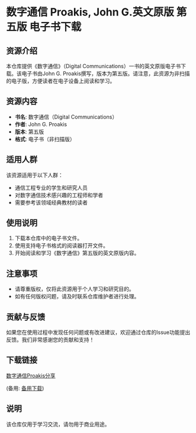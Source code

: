 # 数字通信 Proakis, John G.英文原版 第五版 电子书下载

## 资源介绍

本仓库提供《数字通信》（Digital Communications）一书的英文原版电子书下载。该电子书由John G. Proakis撰写，版本为第五版。请注意，此资源为非扫描的电子版，方便读者在电子设备上阅读和学习。

## 资源内容

- **书名**: 数字通信（Digital Communications）
- **作者**: John G. Proakis
- **版本**: 第五版
- **格式**: 电子书（非扫描版）

## 适用人群

该资源适用于以下人群：

- 通信工程专业的学生和研究人员
- 对数字通信技术感兴趣的工程师和学者
- 需要参考该领域经典教材的读者

## 使用说明

1. 下载本仓库中的电子书文件。
2. 使用支持电子书格式的阅读器打开文件。
3. 开始阅读和学习《数字通信》第五版的英文原版内容。

## 注意事项

- 请尊重版权，仅将此资源用于个人学习和研究目的。
- 如有任何版权问题，请及时联系仓库维护者进行处理。

## 贡献与反馈

如果您在使用过程中发现任何问题或有改进建议，欢迎通过仓库的Issue功能提出反馈。我们非常感谢您的贡献和支持！

## 下载链接
[数字通信Proakis分享](https://pan.quark.cn/s/3fe6097bd983) 

(备用: [备用下载](https://pan.baidu.com/s/1lVv0vWmxWEX8ntIdCoc3mw?pwd=1234))

## 说明

该仓库仅用于学习交流，请勿用于商业用途。
